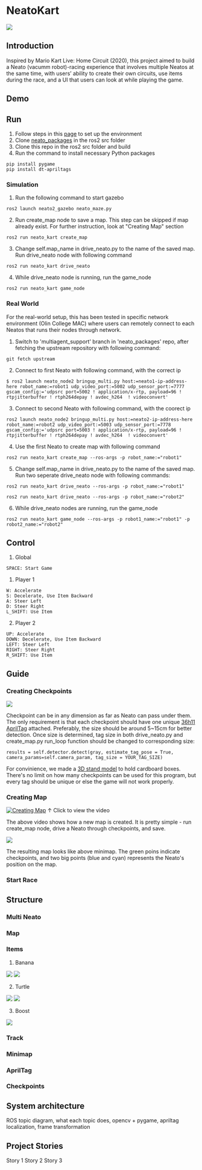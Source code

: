 # NeatoKart

![](documents/images/neatokart_title_screen.gif)

## Introduction

Inspired by Mario Kart Live: Home Circuit (2020), this project aimed to build a Neato (vacumm robot)-racing
experience that involves multiple Neatos at the same time, with users’ ability to create their
own circuits, use items during the race, and a UI that users can look at while playing the
game.

## Demo

## Run
1. Follow steps in this [page](https://comprobo22.github.io/How%20to/setup_your_environment) to set up the environment
2. Clone [neato_packages](https://github.com/SeunguLyu/neato_packages.git) in the ros2 src folder
3. Clone this repo in the ros2 src folder and build
4. Run the command to install necessary Python packages
```
pip install pygame
pip install dt-apriltags
```
### Simulation
1. Run the following command to start gazebo
```
ros2 launch neato2_gazebo neato_maze.py
```
2. Run create_map node to save a map. This step can be skipped if map already exist. For further instruction, look at "Creating Map" section
```
ros2 run neato_kart create_map
```
3. Change self.map_name in drive_neato.py to the name of the saved map. Run drive_neato node with following command
```
ros2 run neato_kart drive_neato
```
4. While drive_neato node is running, run the game_node
```
ros2 run neato_kart game_node
```

### Real World
For the real-world setup, this has been tested in specific network environment (Olin College MAC) where users can remotely connect to each Neatos that runs their nodes through network.

1. Switch to 'multiagent_support' branch in 'neato_packages' repo, after fetching the upstream repository with following command:
```
git fetch upstream
```
2. Connect to first Neato with following command, with the correct ip
```
$ ros2 launch neato_node2 bringup_multi.py host:=neato1-ip-address-here robot_name:=robot1 udp_video_port:=5002 udp_sensor_port:=7777 gscam_config:='udpsrc port=5002 ! application/x-rtp, payload=96 ! rtpjitterbuffer ! rtph264depay ! avdec_h264  ! videoconvert'
```
3. Connect to second Neato with following command, with the coorect ip
```
ros2 launch neato_node2 bringup_multi.py host:=neato2-ip-address-here robot_name:=robot2 udp_video_port:=5003 udp_sensor_port:=7778 gscam_config:='udpsrc port=5003 ! application/x-rtp, payload=96 ! rtpjitterbuffer ! rtph264depay ! avdec_h264  ! videoconvert'
```
4. Use the first Neato to create map with following command
```
ros2 run neato_kart create_map --ros-args -p robot_name:="robot1"
```
5. Change self.map_name in drive_neato.py to the name of the saved map. Run two seperate drive_neato node with following commands:
```
ros2 run neato_kart drive_neato --ros-args -p robot_name:="robot1"
```
```
ros2 run neato_kart drive_neato --ros-args -p robot_name:="robot2"
```
6. While drive_neato nodes are running, run the game_node
```
ros2 run neato_kart game_node --ros-args -p robot1_name:="robot1" -p robot2_name:="robot2"
```

## Control
1. Global
```
SPACE: Start Game
```
1. Player 1
```
W: Accelerate
S: Decelerate, Use Item Backward
A: Steer Left
D: Steer Right
L_SHIFT: Use Item
```
2. Player 2
```
UP: Accelerate
DOWN: Decelerate, Use Item Backward
LEFT: Steer Left
RIGHT: Steer Right
R_SHIFT: Use Item
```
## Guide
### Creating Checkpoints

![](documents/images/checkpoint.png)

Checkpoint can be in any dimension as far as Neato can pass under them. The only requirement is that each checkpoint should have one unique [36h11 AprilTag](https://docs.cbteeple.com/assets/files/tag36h11_100mm.pdf?fbclid=IwAR0peNEudVlSOC_sq_ZHKFJyY8_Y2BiRSEgcBE1R_nNtqmpJo2MMvEQc5Hc) attached. Preferably, the size should be around 5~15cm for better detection. Once size is determined, tag size in both drive_neato.py and create_map.py run_loop function should be changed to corresponding size:
```
results = self.detector.detect(gray, estimate_tag_pose = True, camera_params=self.camera_param, tag_size = YOUR_TAG_SIZE)
```
For convinience, we made a [3D stand model](src/NeatoKart/documents/checkpoint_stand.stl) to hold cardboard boxes. There's no limit on how many checkpoints can be used for this program, but every tag should be unique or else the game will not work properly.

### Creating Map

[![Creating Map](https://img.youtube.com/vi/I1t8w_XXLrw/maxresdefault.jpg)](https://youtu.be/I1t8w_XXLrw)
↑ Click to view the video

The above video shows how a new map is created. It is pretty simple - run create_map node, drive a Neato through checkpoints, and save. 

![](documents/images/minimap_capture.png)

The resulting map looks like above minimap. The green poins indicate checkpoints, and two big points (blue and cyan) represents the Neato's position on the map.

### Start Race

## Structure
### Multi Neato
### Map
### Items
1. Banana

![](documents/images/banana.gif)
![](documents/images/banana2.gif)

2. Turtle

![](documents/images/turtle.gif)
![](documents/images/turtle2.gif)

3. Boost

![](documents/images/boost.gif)

### Track
### Minimap
### AprilTag
### Checkpoints


## System architecture
ROS topic diagram, what each topic does, opencv + pygame, apriltag localization, frame transformation

## Project Stories
Story 1
Story 2
Story 3

